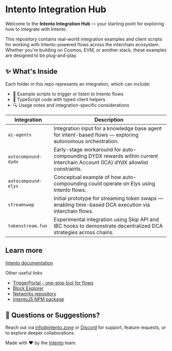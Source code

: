 
# Intento Integration Hub

Welcome to the **Intento Integration Hub** — your starting point for exploring how to integrate with Intento.

This repository contains real-world integration examples and client scripts for working with Intento-powered flows across the interchain ecosystem. Whether you're building on Cosmos, EVM, or another stack, these examples are designed to be plug-and-play.

## ✨ What's Inside

Each folder in this repo represents an integration, which can include:

- 📁 Example scripts to trigger or listen to Intento flows
- 📘 TypeScript code with typed client helpers
- 🔍 Usage notes and integration-specific considerations

| Integration | Description |
|-------------|-------------|
| `ai-agents` | Integration input for a knowledge base agent for intent-based flows — exploring autonomous orchestration. |
| `autocompound-dydx` | Early-stage workaround for auto-compounding DYDX rewards within current Interchain Account (ICA) dYdX allowlist constraints. |
| `autocompound-elys` | Conceptual example of how auto-compounding could operate on Elys using Intento flows. |
| `streamswap` | Initial prototype for streaming token swaps — enabling time-based DCA execution via interchain flows. |
| `tokenstream.fun` | Experimental integration using Skip API and IBC hooks to demonstrate decentralized DCA strategies across chains. |

## Learn more

[Intento documentation](https://docs.intento.zone)

Other useful links

- [TriggerPortal - one-stop tool for flows](https://triggerportal.zone/)
- [Block Explorer](https://explorer.intento.zone/)
- [Networks repository](https://github.com/trstlabs/networks)
- [IntentoJS NPM package](https://www.npmjs.com/package/intentojs)

## 📮 Questions or Suggestions?

Reach out via [info@intento.zone](mailto:info@intento.zone) or [Discord](https://discord.gg/hsVf9sYyZW) for support, feature requests, or to explore deeper collaborations.

Made with ❤️ by the [Intento](https://intento.zone) team.
